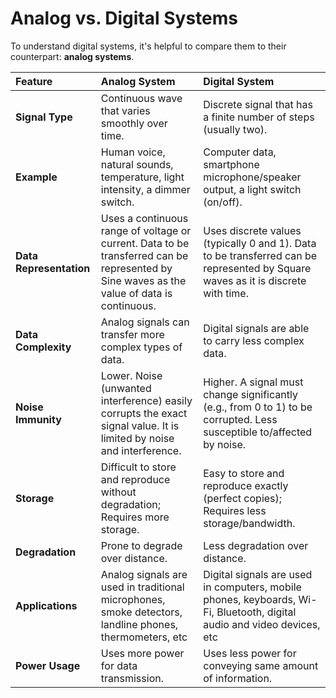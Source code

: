 # Analog vs. Digital Systems

<p>To understand digital systems, it's helpful to compare them to their counterpart: <strong>analog systems</strong>.</p>

|**Feature**|**Analog System**|**Digital System**|
|:----|:------|:---- |
|**Signal Type**| Continuous wave that varies smoothly over time. | Discrete signal that has a finite number of steps (usually two). |
|**Example**| Human voice, natural sounds, temperature, light intensity, a dimmer switch. | Computer data, smartphone microphone/speaker output, a light switch (on/off). |
|**Data Representation**| Uses a continuous range of voltage or current. Data to be transferred can be represented by Sine waves as the value of data is continuous. | Uses discrete values (typically 0 and 1). Data to be transferred can be represented by Square waves as it is discrete with time. |
|**Data Complexity**| Analog signals can transfer more complex types of data. | Digital signals are able to carry less complex data. |
|**Noise Immunity**| Lower. Noise (unwanted interference) easily corrupts the exact signal value. It is limited by noise and interference. | Higher. A signal must change significantly (e.g., from 0 to 1) to be corrupted. Less susceptible to/affected by noise. |
|**Storage**| Difficult to store and reproduce without degradation; Requires more storage. | Easy to store and reproduce exactly (perfect copies); Requires less storage/bandwidth. |
|**Degradation**| Prone to degrade over distance. | Less degradation over distance. |
|**Applications**| Analog signals are used in traditional microphones, smoke detectors, landline phones, thermometers, etc | Digital signals are used in computers, mobile phones, keyboards, Wi-Fi, Bluetooth, digital audio and video devices, etc |
|**Power Usage**| Uses more power for data transmission. | Uses less power for conveying same amount of information. |